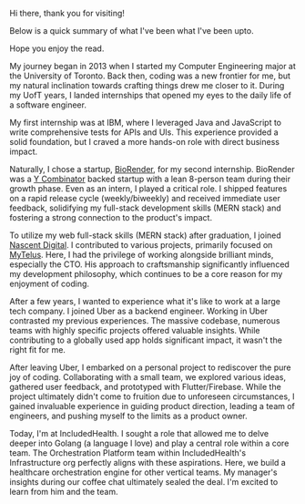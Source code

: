 Hi there, thank you for visiting!

Below is a quick summary of what I've been what I've been upto.

Hope you enjoy the read.

My journey began in 2013 when I started my Computer Engineering major at the University of Toronto. Back then, coding was a new frontier for me, but my natural inclination towards crafting things drew me closer to it. During my UofT years, I landed internships that opened my eyes to the daily life of a software engineer.

My first internship was at IBM, where I leveraged Java and JavaScript to write comprehensive tests for APIs and UIs. This experience provided a solid foundation, but I craved a more hands-on role with direct business impact.

Naturally, I chose a startup, [BioRender](https://www.biorender.com/), for my second internship. BioRender was a [Y Combinator](https://www.ycombinator.com/) backed startup with a lean 8-person team during their growth phase. Even as an intern, I played a critical role. I shipped features on a rapid release cycle (weekly/biweekly) and received immediate user feedback, solidifying my full-stack development skills (MERN stack) and fostering a strong connection to the product's impact.

To utilize my web full-stack skills (MERN stack) after graduation, I joined [Nascent Digital](https://www.nascentdigital.com/). I contributed to various projects, primarily focused on [MyTelus](https://www.telus.com/my-telus). Here, I had the privilege of working alongside brilliant minds, especially the CTO. His approach to craftsmanship significantly influenced my development philosophy, which continues to be a core reason for my enjoyment of coding.

After a few years, I wanted to experience what it's like to work at a large tech company. I joined Uber as a backend engineer. Working in Uber contrasted my previous experiences. The massive codebase, numerous teams with highly specific projects offered valuable insights. While contributing to a globally used app holds significant impact, it wasn't the right fit for me.

After leaving Uber, I embarked on a personal project to rediscover the pure joy of coding. Collaborating with a small team, we explored various ideas, gathered user feedback, and prototyped with Flutter/Firebase. While the project ultimately didn't come to fruition due to unforeseen circumstances, I gained invaluable experience in guiding product direction, leading a team of engineers, and pushing myself to the limits as a product owner.

Today, I'm at IncludedHealth. I sought a role that allowed me to delve deeper into Golang (a language I love) and play a central role within a core team. The Orchestration Platform team within IncludedHealth's Infrastructure org perfectly aligns with these aspirations. Here, we build a healthcare orchestration engine for other vertical teams. My manager's insights during our coffee chat ultimately sealed the deal. I'm excited to learn from him and the team.


